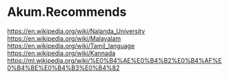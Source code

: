 # Akum.Recommends
https://en.wikipedia.org/wiki/Nalanda_University https://en.wikipedia.org/wiki/Malayalam https://en.wikipedia.org/wiki/Tamil_language https://en.wikipedia.org/wiki/Kannada https://ml.wikipedia.org/wiki/%E0%B4%AE%E0%B4%B2%E0%B4%AF%E0%B4%BE%E0%B4%B3%E0%B4%82 
